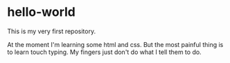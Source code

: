 # hello-world
This is my very first repository.

At the moment I'm learning some html and css. But the most painful thing is to learn touch typing. My fingers just don't do what I tell them to do.
